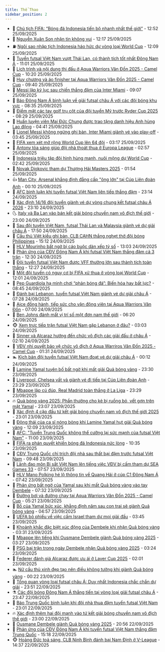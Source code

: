 ```yaml
---
title: Thể Thao
sidebar_position: 2
---
```


<!-- dantri-the-thao:START -->
- 🎡 [Chủ tịch FIFA: “Bóng đá Indonesia tiến bộ nhanh nhất thế giới”](https://dantri.com.vn/the-thao/chu-tich-fifa-bong-da-indonesia-tien-bo-nhanh-nhat-the-gioi-20250925195148453.htm) - 12:52 25/09/2025
- 💯 [Nguyễn Xuân Son nhận tin không vui](https://dantri.com.vn/the-thao/nguyen-xuan-son-nhan-tin-khong-vui-20250925191714972.htm) - 12:17 25/09/2025
- ⛽️ [Ngôi sao nhập tịch Indonesia háo hức dự vòng loại World Cup](https://dantri.com.vn/the-thao/ngoi-sao-nhap-tich-indonesia-hao-huc-du-vong-loai-world-cup-20250925091804592.htm) - 12:09 25/09/2025
- 💃 [Tuyển futsal Việt Nam vượt Thái Lan, có thành tích tốt nhất Đông Nam Á](https://dantri.com.vn/the-thao/tuyen-futsal-viet-nam-vuot-thai-lan-co-thanh-tich-tot-nhat-dong-nam-a-20250925155823413.htm) - 11:01 25/09/2025
- 🌈 [Lịch trình và nội dung thi đấu ở Aqua Warriors Vân Đồn 2025 - Camel Cup](https://dantri.com.vn/the-thao/lich-trinh-va-noi-dung-thi-dau-o-aqua-warriors-van-don-2025-camel-cup-20250925160458236.htm) - 10:20 25/09/2025
- 🦅 [Huy chương và áo finisher tại Aqua Warriors Vân Đồn 2025 - Camel Cup](https://dantri.com.vn/the-thao/huy-chuong-va-ao-finisher-tai-aqua-warriors-van-don-2025-camel-cup-20250925154501945.htm) - 09:40 25/09/2025
- 🌝 [Messi lập kỷ lục sau chiến thắng đậm của Inter Miami](https://dantri.com.vn/the-thao/messi-lap-ky-luc-sau-chien-thang-dam-cua-inter-miami-20250925155753692.htm) - 09:07 25/09/2025
- 🚀 [Báo Đông Nam Á bình luận về giải futsal châu Á với các đội bóng khu vực](https://dantri.com.vn/the-thao/bao-dong-nam-a-binh-luan-ve-giai-futsal-chau-a-voi-cac-doi-bong-khu-vuc-20250925133418243.htm) - 08:35 25/09/2025
- 🎉 [Điểm mặt các tay golf trụ cột của đội tuyển Mỹ trước Ryder Cup 2025](https://dantri.com.vn/the-thao/diem-mat-cac-tay-golf-tru-cot-cua-doi-tuyen-my-truoc-ryder-cup-2025-20250925141918305.htm) - 08:29 25/09/2025
- 📝 [Huấn luyện viên Mai Đức Chung được trao tặng danh hiệu Anh hùng Lao động](https://dantri.com.vn/the-thao/huan-luyen-vien-mai-duc-chung-duoc-trao-tang-danh-hieu-anh-hung-lao-dong-20250925112916184.htm) - 04:41 25/09/2025
- 🦄 [Lionel Messi không ngừng ghi bàn, Inter Miami giành vé vào play-off](https://dantri.com.vn/the-thao/lionel-messi-khong-ngung-ghi-ban-inter-miami-gianh-ve-vao-play-off-20250925102650196.htm) - 03:45 25/09/2025
- 🎉 [FIFA xem xét mở rộng World Cup lên 64 đội](https://dantri.com.vn/the-thao/fifa-xem-xet-mo-rong-world-cup-len-64-doi-20250925101726102.htm) - 03:17 25/09/2025
- 💼 [Antony tỏa sáng giúp đội nhà thoát thua ở Europa League](https://dantri.com.vn/the-thao/antony-toa-sang-giup-doi-nha-thoat-thua-o-europa-league-20250925092943938.htm) - 02:57 25/09/2025
- 🤡 [Indonesia triệu tập đội hình hùng mạnh, nuôi mộng dự World Cup](https://dantri.com.vn/the-thao/indonesia-trieu-tap-doi-hinh-hung-manh-nuoi-mong-du-world-cup-20250925094048490.htm) - 02:42 25/09/2025
- 🦆 [Novak Djokovic tham dự Thượng Hải Masters 2025](https://dantri.com.vn/the-thao/novak-djokovic-tham-du-thuong-hai-masters-2025-20250925084615275.htm) - 01:54 25/09/2025
- 👍 [Man City, Arsenal khẳng định đẳng cấp &quot;ông lớn&quot; tại Cúp Liên đoàn Anh](https://dantri.com.vn/the-thao/man-city-arsenal-khang-dinh-dang-cap-ong-lon-tai-cup-lien-doan-anh-20250925071021415.htm) - 00:10 25/09/2025
- 💼 [AFC bình luận khi tuyển futsal Việt Nam liên tiếp thắng đậm](https://dantri.com.vn/the-thao/afc-binh-luan-khi-tuyen-futsal-viet-nam-lien-tiep-thang-dam-20250924230838872.htm) - 23:14 24/09/2025
- 🦒 [Xác định 14/16 đội tuyển giành vé dự vòng chung kết futsal châu Á 2026](https://dantri.com.vn/the-thao/xac-dinh-1416-doi-tuyen-gianh-ve-du-vong-chung-ket-futsal-chau-a-2026-20250925025415082.htm) - 23:10 24/09/2025
- 🌜 [Italy và Ba Lan vào bán kết giải bóng chuyền nam vô địch thế giới](https://dantri.com.vn/the-thao/italy-va-ba-lan-vao-ban-ket-giai-bong-chuyen-nam-vo-dich-the-gioi-20250924232733671.htm) - 23:00 24/09/2025
- 🦆 [Sau đội tuyển Việt Nam, futsal Thái Lan và Malaysia giành vé dự giải châu Á](https://dantri.com.vn/the-thao/sau-doi-tuyen-viet-nam-futsal-thai-lan-va-malaysia-gianh-ve-du-giai-chau-a-20250924214356134.htm) - 17:50 24/09/2025
- 💪 [Cầu thủ Việt kiều ghi bàn, CLB CAHN thắng nghẹt thở đội bóng Philippines](https://dantri.com.vn/the-thao/cau-thu-viet-kieu-ghi-ban-clb-cahn-thang-nghet-tho-doi-bong-philippines-20250924221037034.htm) - 15:12 24/09/2025
- 🧠 [HLV Mourinho bất ngờ bị cáo buộc dàn xếp tỷ số](https://dantri.com.vn/the-thao/hlv-mourinho-bat-ngo-bi-cao-buoc-dan-xep-ty-so-20250924200353731.htm) - 13:03 24/09/2025
- 🦄 [Phản ứng của CĐV Đông Nam Á khi futsal Việt Nam thắng đậm cả 3 trận](https://dantri.com.vn/the-thao/phan-ung-cua-cdv-dong-nam-a-khi-futsal-viet-nam-thang-dam-ca-3-tran-20250924173913292.htm) - 12:30 24/09/2025
- 🥸 [Đội tuyển futsal Việt Nam được VFF thưởng lớn sau thành tích toàn thắng](https://dantri.com.vn/the-thao/doi-tuyen-futsal-viet-nam-duoc-vff-thuong-lon-sau-thanh-tich-toan-thang-20250924182037431.htm) - 12:27 24/09/2025
- 🤠 [Một đội tuyển có nguy cơ bị FIFA xử thua ở vòng loại World Cup](https://dantri.com.vn/the-thao/mot-doi-tuyen-co-nguy-co-bi-fifa-xu-thua-o-vong-loai-world-cup-20250924184011124.htm) - 12:01 24/09/2025
- 👺 [Pep Guardiola hạ mình chơi “phản bóng đá”: Biến hóa hay bất lực?](https://dantri.com.vn/the-thao/pep-guardiola-ha-minh-choi-phan-bong-da-bien-hoa-hay-bat-luc-20250924152811064.htm) - 08:45 24/09/2025
- 📝 [Đánh bại Lebanon, tuyển futsal Việt Nam giành vé dự giải châu Á](https://dantri.com.vn/the-thao/danh-bai-lebanon-tuyen-futsal-viet-nam-gianh-ve-du-giai-chau-a-20250924142838981.htm) - 07:28 24/09/2025
- 🦆 [Aice đồng hành, tiếp sức cho vận động viên tại Aqua Warriors Vân Đồn](https://dantri.com.vn/the-thao/aice-dong-hanh-tiep-suc-cho-van-dong-vien-tai-aqua-warriors-van-don-20250924092550521.htm) - 07:00 24/09/2025
- 🥳 [Ben Johns đánh mất vị trí số một đơn nam thế giới](https://dantri.com.vn/the-thao/ben-johns-danh-mat-vi-tri-so-mot-don-nam-the-gioi-20250924131117550.htm) - 06:20 24/09/2025
- 🐵 [Xem trực tiếp trận futsal Việt Nam gặp Lebanon ở đâu?](https://dantri.com.vn/the-thao/xem-truc-tiep-tran-futsal-viet-nam-gap-lebanon-o-dau-20250924100347689.htm) - 03:03 24/09/2025
- 🤩 [Sinner và Alcaraz hướng đến chức vô địch các giải đấu ở châu Á](https://dantri.com.vn/the-thao/sinner-va-alcaraz-huong-den-chuc-vo-dich-cac-giai-dau-o-chau-a-20250924090413523.htm) - 02:10 24/09/2025
- 🤠 [VĐV nhí quyết bảo vệ chức vô địch ở Aqua Warriros Vân Đồn 2025 - Camel Cup](https://dantri.com.vn/the-thao/vdv-nhi-quyet-bao-ve-chuc-vo-dich-o-aqua-warriros-van-don-2025-camel-cup-20250923235344916.htm) - 01:31 24/09/2025
- 🏊 [Kịch bản đội tuyển futsal Việt Nam đoạt vé dự giải châu Á](https://dantri.com.vn/the-thao/kich-ban-doi-tuyen-futsal-viet-nam-doat-ve-du-giai-chau-a-20250924071106341.htm) - 00:12 24/09/2025
- 🗽 [Lamine Yamal tuyên bố bất ngờ khi mất giải Quả bóng vàng](https://dantri.com.vn/the-thao/lamine-yamal-tuyen-bo-bat-ngo-khi-mat-giai-qua-bong-vang-20250924014349318.htm) - 23:30 23/09/2025
- 🚀 [Liverpool, Chelsea vất vả giành vé đi tiếp tại Cúp Liên đoàn Anh](https://dantri.com.vn/the-thao/liverpool-chelsea-vat-va-gianh-ve-di-tiep-tai-cup-lien-doan-anh-20250924062928034.htm) - 23:29 23/09/2025
- 🎉 [Mbappe lập cú đúp, Real Madrid toàn thắng ở La Liga](https://dantri.com.vn/the-thao/mbappe-lap-cu-dup-real-madrid-toan-thang-o-la-liga-20250924062534679.htm) - 23:29 23/09/2025
- 🔥 [Quả bóng vàng 2025: Phần thưởng cho kẻ bị ruồng bỏ, vết gợn trên mặt Yamal](https://dantri.com.vn/the-thao/qua-bong-vang-2025-phan-thuong-cho-ke-bi-ruong-bo-vet-gon-tren-mat-yamal-20250924012155529.htm) - 23:07 23/09/2025
- 🎉 [Xác định 4 cặp đấu tứ kết giải bóng chuyền nam vô địch thế giới 2025](https://dantri.com.vn/the-thao/xac-dinh-4-cap-dau-tu-ket-giai-bong-chuyen-nam-vo-dich-the-gioi-2025-20250923230430841.htm) - 23:01 23/09/2025
- 🎡 [Động thái của ca sĩ nóng bỏng khi Lamine Yamal hụt giải Quả bóng vàng](https://dantri.com.vn/the-thao/dong-thai-cua-ca-si-nong-bong-khi-lamine-yamal-hut-giai-qua-bong-vang-20250923181010687.htm) - 12:09 23/09/2025
- 🐻 [AFC: &quot;Tuyển Trung Quốc không thể cưỡng lại sức mạnh của futsal Việt Nam&quot;](https://dantri.com.vn/the-thao/afc-tuyen-trung-quoc-khong-the-cuong-lai-suc-manh-cua-futsal-viet-nam-20250923175616058.htm) - 11:00 23/09/2025
- 🌊 [FIFA ra phán quyết khiến bóng đá Indonesia nức lòng](https://dantri.com.vn/the-thao/fifa-ra-phan-quyet-khien-bong-da-indonesia-nuc-long-20250923173539681.htm) - 10:35 23/09/2025
- 💃 [CĐV Trung Quốc chỉ trích đội nhà sau thất bại đậm trước futsal Việt Nam](https://dantri.com.vn/the-thao/cdv-trung-quoc-chi-trich-doi-nha-sau-that-bai-dam-truoc-futsal-viet-nam-20250923162819743.htm) - 09:48 23/09/2025
- 🤔 [Lãnh đạo môn Bi sắt Việt Nam lên tiếng việc VĐV bị cấm tham dự SEA Games 33](https://dantri.com.vn/the-thao/lanh-dao-mon-bi-sat-viet-nam-len-tieng-viec-vdv-bi-cam-tham-du-sea-games-33-20250923145313044.htm) - 07:57 23/09/2025
- 🤭 [HLV Mano Polking hé lộ thông tin về Quang Hải ở cúp C1 Đông Nam Á](https://dantri.com.vn/the-thao/hlv-mano-polking-he-lo-thong-tin-ve-quang-hai-o-cup-c1-dong-nam-a-20250923143722535.htm) - 07:42 23/09/2025
- 👹 [Phản ứng bất ngờ của Yamal sau khi mất Quả bóng vàng vào tay Dembele](https://dantri.com.vn/the-thao/phan-ung-bat-ngo-cua-yamal-sau-khi-mat-qua-bong-vang-vao-tay-dembele-20250923143218418.htm) - 07:32 23/09/2025
- 🗽 [Đường bơi và đường chạy tại Aqua Warriors Vân Đồn 2025 - Camel Cup](https://dantri.com.vn/the-thao/duong-boi-va-duong-chay-tai-aqua-warriors-van-don-2025-camel-cup-20250923120713652.htm) - 05:21 23/09/2025
- 🥳 [Bố của Yamal bức xúc, khẳng định năm sau con trai sẽ giành Quả bóng vàng](https://dantri.com.vn/the-thao/bo-cua-yamal-buc-xuc-khang-dinh-nam-sau-con-trai-se-gianh-qua-bong-vang-20250923112516445.htm) - 04:57 23/09/2025
- 💃 [UEFA bỏ phiếu về việc cấm Israel tham dự mọi giải đấu](https://dantri.com.vn/the-thao/uefa-bo-phieu-ve-viec-cam-israel-tham-du-moi-giai-dau-20250923102802716.htm) - 03:45 23/09/2025
- 🧰 [Khoảnh khắc đặc biệt xúc động của Dembele khi nhận Quả bóng vàng](https://dantri.com.vn/the-thao/khoanh-khac-dac-biet-xuc-dong-cua-dembele-khi-nhan-qua-bong-vang-20250923091459526.htm) - 03:31 23/09/2025
- 💪 [Mbappe lên tiếng khi Ousmane Dembele giành Quả bóng vàng 2025](https://dantri.com.vn/the-thao/mbappe-len-tieng-khi-ousmane-dembele-gianh-qua-bong-vang-2025-20250923093543249.htm) - 03:27 23/09/2025
- 🚀 [PSG bại trận trong ngày Dembele nhận Quả bóng vàng 2025](https://dantri.com.vn/the-thao/psg-bai-tran-trong-ngay-dembele-nhan-qua-bong-vang-2025-20250923095756295.htm) - 03:24 23/09/2025
- 🤠 [Federer đánh giá Alcaraz được ưu ái ở Laver Cup 2025](https://dantri.com.vn/the-thao/federer-danh-gia-alcaraz-duoc-uu-ai-o-laver-cup-2025-20250923084541265.htm) - 02:01 23/09/2025
- 🏊 [Nữ cầu thủ xinh đẹp tạo nên điều không tưởng khi giành Quả bóng vàng](https://dantri.com.vn/the-thao/nu-cau-thu-xinh-dep-tao-nen-dieu-khong-tuong-khi-gianh-qua-bong-vang-20250923072228775.htm) - 00:22 23/09/2025
- 🦄 [Tổng quan vòng loại futsal châu Á: Duy nhất Indonesia chắc chắn dự giải](https://dantri.com.vn/the-thao/tong-quan-vong-loai-futsal-chau-a-duy-nhat-indonesia-chac-chan-du-giai-20250923020554174.htm) - 23:51 22/09/2025
- ⚗️ [Các đội bóng Đông Nam Á thẳng tiến tại vòng loại giải futsal châu Á](https://dantri.com.vn/the-thao/cac-doi-bong-dong-nam-a-thang-tien-tai-vong-loai-giai-futsal-chau-a-20250922235047492.htm) - 23:47 22/09/2025
- 🥷 [Báo Trung Quốc bình luận khi đội nhà thua đậm tuyển futsal Việt Nam](https://dantri.com.vn/the-thao/bao-trung-quoc-binh-luan-khi-doi-nha-thua-dam-tuyen-futsal-viet-nam-20250923003811628.htm) - 23:01 22/09/2025
- 🔥 [Xác định thêm hai đội mạnh vào tứ kết giải bóng chuyền nam vô địch thế giới](https://dantri.com.vn/the-thao/xac-dinh-them-hai-doi-manh-vao-tu-ket-giai-bong-chuyen-nam-vo-dich-the-gioi-20250922224203181.htm) - 23:00 22/09/2025
- 🦅 [Ousmane Dembele giành Quả bóng vàng 2025](https://dantri.com.vn/the-thao/ousmane-dembele-gianh-qua-bong-vang-2025-20250923035612301.htm) - 20:56 22/09/2025
- 🌝 [Phản ứng của CĐV Đông Nam Á khi tuyển futsal Việt Nam thắng đậm Trung Quốc](https://dantri.com.vn/the-thao/phan-ung-cua-cdv-dong-nam-a-khi-tuyen-futsal-viet-nam-thang-dam-trung-quoc-20250922220813717.htm) - 15:18 22/09/2025
- 🐵 [Hoàng Đức toả sáng, CLB Ninh Bình đánh bại Nam Định ở V-League](https://dantri.com.vn/the-thao/hoang-duc-toa-sang-clb-ninh-binh-danh-bai-nam-dinh-o-v-league-20250922213437056.htm) - 14:37 22/09/2025<!-- dantri-the-thao:END -->
